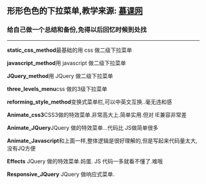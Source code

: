 ## 形形色色的下拉菜单,教学来源: [慕课网](http://imooc.com/ "慕课网")
### 给自己做一个总结和备份,免得以后回忆时候到处找
- - - - - -
**static_css_method**最基础的用 css 做二级下拉菜单

**javascript_method**用 javascript 做二级下拉菜单

**JQuery_method**用 JQuery 做二级下拉菜单

**three_levels_menu**css 做的3级下拉菜单

**reforming_style_method**变换式菜单栏,可以中英文互换..毫无违和感

**Animate_css3**CSS3做的特效菜单.非常高大上.简单实用.但对 IE兼容非常差

**Animate_JQuery**JQuery 做的特效菜单...代码比 JS做简单很多

**Animate_Javascript**和上面一样,整体逻辑是很好理解的,但是写起来代码量太大,没有JQ方便

**Effects** JQuery 做的特效菜单.妈蛋. JS 代码一多就看不懂了.难哦

**Responsive_JQuery**  JQuery 做响应式菜单.

